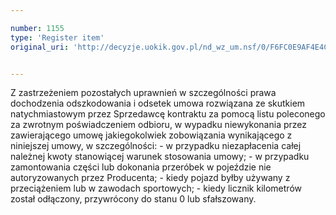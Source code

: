 ```yaml
---

number: 1155
type: 'Register item'
original_uri: 'http://decyzje.uokik.gov.pl/nd_wz_um.nsf/0/F6FC0E9AF4E4C60BC12572DD0035E05C?OpenDocument'


---
```


Z zastrzeżeniem pozostałych uprawnień w szczególności prawa dochodzenia odszkodowania i odsetek umowa rozwiązana ze skutkiem natychmiastowym przez Sprzedawcę kontraktu za pomocą listu poleconego za zwrotnym poświadczeniem odbioru, w wypadku niewykonania przez zawierającego umowę jakiegokolwiek zobowiązania wynikającego z niniejszej umowy, w szczególności: - w przypadku niezapłacenia całej należnej kwoty stanowiącej warunek stosowania umowy; - w przypadku zamontowania części lub dokonania przeróbek w pojeździe nie autoryzowanych przez Producenta; - kiedy pojazd byłby używany z przeciążeniem lub w zawodach sportowych; - kiedy licznik kilometrów został odłączony, przywrócony do stanu 0 lub sfałszowany.
